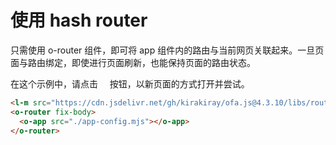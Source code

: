 # 使用 hash router

只需使用 o-router 组件，即可将 app 组件内的路由与当前网页关联起来。一旦页面与路由绑定，即使进行页面刷新，也能保持页面的路由状态。

在这个示例中，请点击  <span style='font-family: "iconfont"'>&#xe7cb;</span>  按钮，以新页面的方式打开并尝试。

```html
<l-m src="https://cdn.jsdelivr.net/gh/kirakiray/ofa.js@4.3.10/libs/router/dist/router.min.mjs"></l-m>
<o-router fix-body>
  <o-app src="./app-config.mjs"></o-app>
</o-router>
```

<a href="../../publics/examples/use-hash-router/demo.html" preview demo></a>
<a href="../../publics/examples/use-hash-router/page1.html" main demo></a>
<a href="../../publics/examples/use-hash-router/page2.html" demo></a>
<a href="../../publics/examples/use-hash-router/app-config.mjs" demo></a>